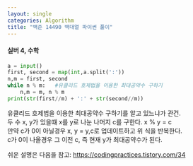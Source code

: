 ```yaml
---
layout: single
categories: Algorithm
title: "백준 14490 백대열 파이썬 풀이"
---
```

#### 실버 4, 수학

```py
a = input()
first, second = map(int,a.split(':'))
n,m = first, second
while n % m:   #유클리드 호제법을 이용한 최대공약수 구하기
    n,m = m, n % m
print(str(first//m) + ':' + str(second//m))
```

유클리드 호제법을 이용한 최대공약수 구하기를 알고 있느냐가 관건.<br>
두 수 x, y가 있을떄 x를 y로 나눈 나머지 c를 구한다. x % y = c <br>
만약 c가 0이 아닐경우 x, y = y,c로 업데이트하고 위 식을 반복한다.<br>
c가 0이 나올경우 그 이전 c, 즉 현재 y가 최대공약수가 된다.<br>

쉬운 설명은 다음을 참고: https://codingpractices.tistory.com/34